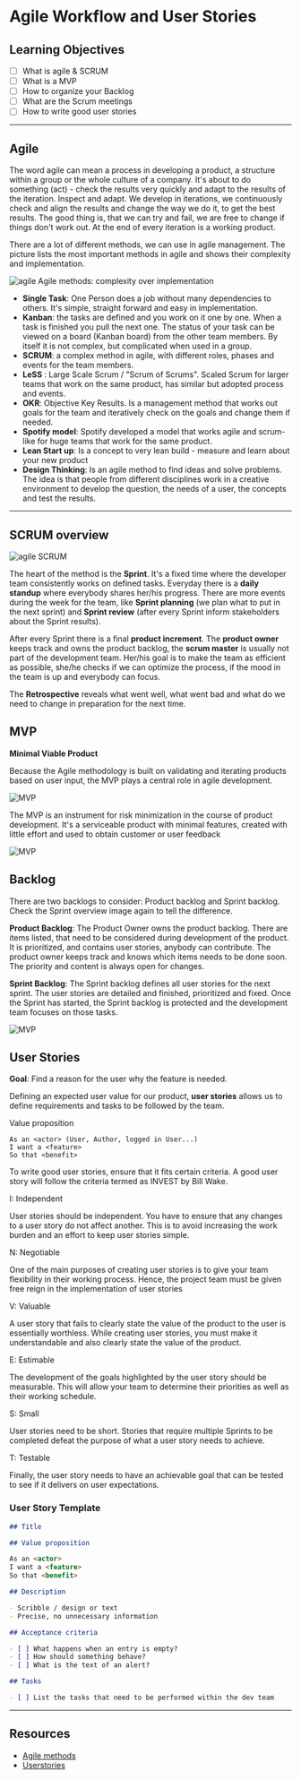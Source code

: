# Agile Workflow and User Stories

## Learning Objectives

- [ ] What is agile & SCRUM
- [ ] What is a MVP
- [ ] How to organize your Backlog
- [ ] What are the Scrum meetings
- [ ] How to write good user stories

---

## Agile

The word agile can mean a process in developing a product, a structure within a group or the whole culture of a company. It's about to do something (act) - check the results very quickly and adapt to the results of the iteration. Inspect and adapt. We develop in iterations, we continuously check and align the results and change the way we do it, to get the best results. The good thing is, that we can try and fail, we are free to change if things don't work out. At the end of every iteration is a working product.

There are a lot of different methods, we can use in agile management. The picture lists the most important methods in agile and shows their complexity and implementation.

![agile](assets/agile-methods.png)
Agile methods: complexity over implementation

- **Single Task**: One Person does a job without many dependencies to others. It's simple, straight forward and easy in implementation.
- **Kanban**: the tasks are defined and you work on it one by one. When a task is finished you pull the next one. The status of your task can be viewed on a board (Kanban board) from the other team members. By itself it is not complex, but complicated when used in a group.
- **SCRUM**: a complex method in agile, with different roles, phases and events for the team members.
- **LeSS** : Large Scale Scrum / "Scrum of Scrums". Scaled Scrum for larger teams that work on the same product, has similar but adopted process and events.
- **OKR**: Objective Key Results. Is a management method that works out goals for the team and iteratively check on the goals and change them if needed.
- **Spotify model**: Spotify developed a model that works agile and scrum-like for huge teams that work for the same product.
- **Lean Start up**: Is a concept to very lean build - measure and learn about your new product
- **Design Thinking**: Is an agile method to find ideas and solve problems. The idea is that people from different disciplines work in a creative environment to develop the question, the needs of a user, the concepts and test the results.

---

## SCRUM overview

![agile](assets/SCRUM.png)
SCRUM

The heart of the method is the **Sprint**. It's a fixed time where the developer team consistently works on defined tasks. Everyday there is a **daily standup** where everybody shares her/his progress. There are more events during the week for the team, like **Sprint planning** (we plan what to put in the next sprint) and **Sprint review** (after every Sprint inform stakeholders about the Sprint results).

After every Sprint there is a final **product increment**. The **product owner** keeps track and owns the product backlog, the **scrum master** is usually not part of the development team. Her/his goal is to make the team as efficient as possible, she/he checks if we can optimize the process, if the mood in the team is up and everybody can focus.

The **Retrospective** reveals what went well, what went bad and what do we need to change in preparation for the next time.

## MVP

**Minimal Viable Product**

Because the Agile methodology is built on validating and iterating products based on user input, the MVP plays a central role in agile development.

![MVP](assets/MVP1.png)

The MVP is an instrument for risk minimization in the course of product development.
It's a serviceable product with minimal features, created with little effort and used to obtain customer or user feedback

![MVP](assets/MVP2.png)

## Backlog

There are two backlogs to consider: Product backlog and Sprint backlog. Check the Sprint overview image again to tell the difference.

**Product Backlog**: The Product Owner owns the product backlog. There are items listed, that need to be considered during development of the product. It is prioritized, and contains user stories, anybody can contribute. The product owner keeps track and knows which items needs to be done soon. The priority and content is always open for changes.

**Sprint Backlog**: The Sprint backlog defines all user stories for the next sprint. The user stories are detailed and finished, prioritized and fixed. Once the Sprint has started, the Sprint backlog is protected and the development team focuses on those tasks.

![MVP](assets/backlog.png)

## User Stories

**Goal**: Find a reason for the user why the feature is needed.

Defining an expected user value for our product, **user stories** allows us to define requirements and tasks to be followed by the team.

Value proposition

```
As an <actor> (User, Author, logged in User...)
I want a <feature>
So that <benefit>

```

To write good user stories, ensure that it fits certain criteria.
A good user story will follow the criteria termed as INVEST by Bill Wake.

I: Independent

User stories should be independent. You have to ensure that any changes to a user story do not affect another. This is to avoid increasing the work burden and an effort to keep user stories simple.

N: Negotiable

One of the main purposes of creating user stories is to give your team flexibility in their working process. Hence, the project team must be given free reign in the implementation of user stories

V: Valuable

A user story that fails to clearly state the value of the product to the user is essentially worthless. While creating user stories, you must make it understandable and also clearly state the value of the product.

E: Estimable

The development of the goals highlighted by the user story should be measurable. This will allow your team to determine their priorities as well as their working schedule.

S: Small

User stories need to be short. Stories that require multiple Sprints to be completed defeat the purpose of what a user story needs to achieve.

T: Testable

Finally, the user story needs to have an achievable goal that can be tested to see if it delivers on user expectations.

### User Story Template

```md
## Title

## Value proposition

As an <actor>
I want a <feature>
So that <benefit>

## Description

- Scribble / design or text
- Precise, no unnecessary information

## Acceptance criteria

- [ ] What happens when an entry is empty?
- [ ] How should something behave?
- [ ] What is the text of an alert?

## Tasks

- [ ] List the tasks that need to be performed within the dev team
```

---

## Resources

- [Agile methods](https://www.atlassian.com/de/agile)
- [Userstories](https://cucumber.io/docs/terms/user-story/)
